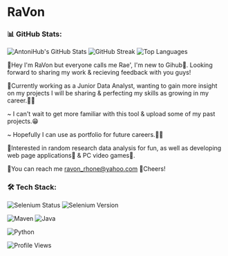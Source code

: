 # RaVon

### 📊 GitHub Stats:
![AntoniHub's GitHub Stats](https://github-readme-stats.vercel.app/api?username=Rae12&show_icons=true&theme=radical)
![GitHub Streak](https://streak-stats.demolab.com/?user=Rae12&theme=radical)
![Top Languages](https://github-readme-stats.vercel.app/api/top-langs/?username=Rae12&layout=compact&theme=radical)

👋Hey I'm RaVon but everyone calls me Rae', I'm new to Gihub🙊. Looking forward to sharing my work & recieving feedback with you guys!

💪Currently working as a Junior Data Analyst, wanting to gain more insight on my projects I will be sharing & perfecting my skills as growing in my career.👩‍💻 

~ I can't wait to get more familiar with this tool & upload some of my past projects.😁

~ Hopefully I can use as portfolio for future careers.👩‍💻

🧠Interested in random research data analysis for fun, as well as developing web page applications📑 & PC video games👾. 

📧You can reach me ravon_rhone@yahoo.com
🥃Cheers!

### 🛠 Tech Stack:
![Selenium Status](https://img.shields.io/badge/Selenium-Passing-green?logo=selenium)
![Selenium Version](https://img.shields.io/badge/Selenium-4.18-blue?logo=selenium)

![Maven](https://img.shields.io/badge/Maven-F7DF1E?style=for-the-badge&logo=maven&logoColor=black)
![Java](https://img.shields.io/badge/Java-20232A?style=for-the-badge&logo=react&logoColor=61DAFB)



![Python](https://img.shields.io/badge/Python-3776AB?style=for-the-badge&logo=python&logoColor=white)

![Profile Views](https://komarev.com/ghpvc/?username=Rae12&color=blue)
